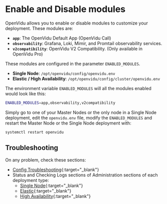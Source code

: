 # Enable and Disable modules

OpenVidu allows you to enable or disable modules to customize your deployment. These modules are:

- **`app`**: The OpenVidu Default App (OpenVidu Call)
- **`observability`**: Grafana, Loki, Mimir, and Promtail observability services.
- **`v2compatibility`**: OpenVidu V2 Compatibility. (Only available in OpenVidu Pro)

These modules are configured in the parameter `ENABLED_MODULES`.

- **Single Node**: `/opt/openvidu/config/openvidu.env`
- **Elastic / High Availability**: `/opt/openvidu/config/cluster/openvidu.env`

The environment variable `ENABLED_MODULES` will all the modules enabled would look like this:

```bash
ENABLED_MODULES=app,observability,v2compatibility
```

Simply go to one of your Master Nodes or the only node in a Single Node deployment, edit the `openvidu.env` file, modify the `ENABLED_MODULES` and restart the Master Node or the Single Node deployment with:

```bash
systemctl restart openvidu
```

## Troubleshooting

On any problem, check these sections:

- [Config Troubleshooting](../configuration/changing-config.md#troubleshooting-configuration){:target="_blank"}
- Status and Checking Logs sections of Administration sections of each deployment type:
    - [Single Node](../single-node/on-premises/admin.md#checking-the-status-of-services){:target="_blank"}
    - [Elastic](../elastic/on-premises/admin.md#checking-the-status-of-services){:target="_blank"}
    - [High Availability](../ha/on-premises/admin.md#checking-the-status-of-services){:target="_blank"}
